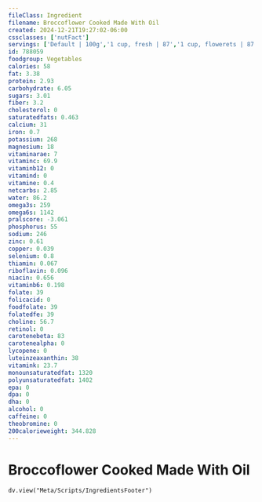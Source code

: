 ```yaml
---
fileClass: Ingredient
filename: Broccoflower Cooked Made With Oil
created: 2024-12-21T19:27:02-06:00
cssclasses: ['nutFact']
servings: ['Default | 100g','1 cup, fresh | 87','1 cup, flowerets | 87','1 small head (4" dia) | 334','1 medium head (5-6" dia) | 444','1 large head (6-7" dia) | 526','1 floweret | 25','1 cup, nfs | 87']
id: 788059
foodgroup: Vegetables
calories: 58
fat: 3.38
protein: 2.93
carbohydrate: 6.05
sugars: 3.01
fiber: 3.2
cholesterol: 0
saturatedfats: 0.463
calcium: 31
iron: 0.7
potassium: 268
magnesium: 18
vitaminarae: 7
vitaminc: 69.9
vitaminb12: 0
vitamind: 0
vitamine: 0.4
netcarbs: 2.85
water: 86.2
omega3s: 259
omega6s: 1142
pralscore: -3.061
phosphorus: 55
sodium: 246
zinc: 0.61
copper: 0.039
selenium: 0.8
thiamin: 0.067
riboflavin: 0.096
niacin: 0.656
vitaminb6: 0.198
folate: 39
folicacid: 0
foodfolate: 39
folatedfe: 39
choline: 56.7
retinol: 0
carotenebeta: 83
carotenealpha: 0
lycopene: 0
luteinzeaxanthin: 38
vitamink: 23.7
monounsaturatedfat: 1320
polyunsaturatedfat: 1402
epa: 0
dpa: 0
dha: 0
alcohol: 0
caffeine: 0
theobromine: 0
200calorieweight: 344.828
---
```


# Broccoflower Cooked Made With Oil

```dataviewjs
dv.view("Meta/Scripts/IngredientsFooter")
```
